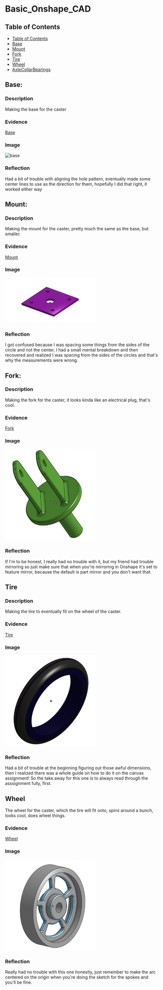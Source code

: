 # Basic_Onshape_CAD

## Table of Contents
* [Table of Contents](#Table-of-Contents)
* [Base](#Base)
* [Mount](#Mount)
* [Fork](#Fork)
* [Tire](#Tire)
* [Wheel](#Wheel)
* [AxleCollarBearings](#AxleCollarBearings)

## Base:

### Description
Making the base for the caster
### Evidence
[Base](https://cvilleschools.onshape.com/documents/b7f59dcac0633dd6a51cf67c/w/f829e1386e8839178e00dad1/e/706d8a15176f86e16b580eed)
### Image
<img src="images/yes.jpg" alt="base" width="300" height="150">

### Reflection
Had a bit of trouble with aligning the hole pattern, eventually made some center lines to use as the direction for them, hopefully I did that right, it worked either way


## Mount:


### Description
Making the mount for the caster, pretty much the same as the base, but smaller.
### Evidence
[Mount](https://cvilleschools.onshape.com/documents/b7f59dcac0633dd6a51cf67c/w/f829e1386e8839178e00dad1/e/df5d5dc31249bb90b55d8450)
### Image
<img src="images/Mount.png" alt="Mount" width="300" height="150">

### Reflection
I got confused because I was spacing some things from the sides of the circle and not the center, I had a small mental breakdown and then recovered and realized I was spacing from the sides of the circles and that's why the measurements were wrong.


## Fork:


### Description
Making the fork for the caster, it looks kinda like an electrical plug, that's cool.

### Evidence
[Fork](https://cvilleschools.onshape.com/documents/b7f59dcac0633dd6a51cf67c/w/f829e1386e8839178e00dad1/e/807f7dd93d44c20e9203e943)
### Image
<img src="images/Fork.png" alt="Fork" width="300" height="300">

### Reflection
If I'm to be honest, I really had no trouble with it, but my friend had trouble mirroring so just make sure that when you're mirroring in Onshape it's set to feature mirror, because the default is part mirror and you don't want that.


## Tire


### Description
Making the tire to eventually fit on the wheel of the caster.

### Evidence
[Tire](https://cvilleschools.onshape.com/documents/b7f59dcac0633dd6a51cf67c/w/f829e1386e8839178e00dad1/e/e347ddfb4279ae80f613a92e)
### Image
<img src="images/Tire.png" alt="Tire" width="300" height="300">

### Reflection 
Had a bit of trouble at the beginning figuring out those awful dimensions, then I realized there was a whole guide on how to do it on the canvas assignment! So the take away for this one is to always read through the asssignment fully, first.


## Wheel
The wheel for the caster, which the tire will fit onto, spins around a bunch, looks cool, does wheel things.

### Evidence
[Wheel](https://cvilleschools.onshape.com/documents/b7f59dcac0633dd6a51cf67c/w/f829e1386e8839178e00dad1/e/246bc42fea99520cd7830f47)
### Image
<img src="images/Wheel.png" alt="Tire" width="300" height="300">

### Reflection
Really had no trouble with this one honestly, just remember to make the arc centered on the origin when you're doing the sketch for the spokes and you'll be fine.
